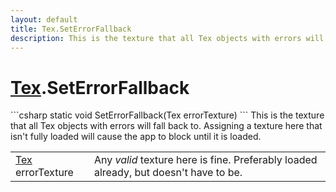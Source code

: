 ```yaml
---
layout: default
title: Tex.SetErrorFallback
description: This is the texture that all Tex objects with errors will fall back to. Assigning a texture here that isn't fully loaded will cause the app to block until it is loaded.
---
```

# [Tex]({{site.url}}/Pages/Reference/Tex.html).SetErrorFallback

<div class='signature' markdown='1'>
```csharp
static void SetErrorFallback(Tex errorTexture)
```
This is the texture that all Tex objects with errors will
fall back to. Assigning a texture here that isn't fully loaded will
cause the app to block until it is loaded.
</div>

|  |  |
|--|--|
|[Tex]({{site.url}}/Pages/Reference/Tex.html) errorTexture|Any _valid_ texture here is fine.             Preferably loaded already, but doesn't have to be.|




